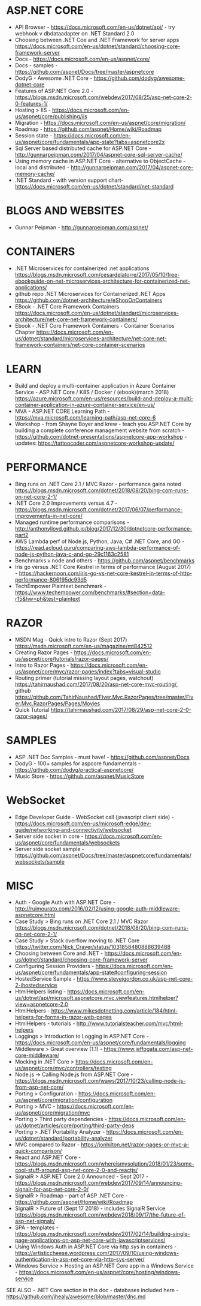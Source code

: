 # ASP.NET CORE
* API Browser - https://docs.microsoft.com/en-us/dotnet/api/ - try webhook v dbdataadapter on .NET Standard 2.0
* Choosing between .NET Coe and .NET Framework for server apps <https://docs.microsoft.com/en-us/dotnet/standard/choosing-core-framework-server>
* Docs - https://docs.microsoft.com/en-us/aspnet/core/
* Docs - samples - https://github.com/aspnet/Docs/tree/master/aspnetcore 
* DodyG - Awesome .NET Core - https://github.com/dodyg/awesome-dotnet-core
* Features of ASP.NET Core 2.0 - https://blogs.msdn.microsoft.com/webdev/2017/08/25/asp-net-core-2-0-features-1/
* Hosting > IIS - https://docs.microsoft.com/en-us/aspnet/core/publishing/iis
* Migration - https://docs.microsoft.com/en-us/aspnet/core/migration/
* Roadmap - https://github.com/aspnet/Home/wiki/Roadmap
* Session state - https://docs.microsoft.com/en-us/aspnet/core/fundamentals/app-state?tabs=aspnetcore2x
* Sql Server based distributed cache for ASP.NET Core - http://gunnarpeipman.com/2017/04/aspnet-core-sql-server-cache/
* Using memory cache in ASP.NET Core - alternative to ObjectCache - local and distributed - http://gunnarpeipman.com/2017/04/aspnet-core-memory-cache/
* .NET Standard - with version support chart- https://docs.microsoft.com/en-us/dotnet/standard/net-standard 

# BLOGS AND WEBSITES
* Gunnar Peipman - http://gunnarpeipman.com/aspnet/

# CONTAINERS
* .NET Microservices for containerized .net applications <https://blogs.msdn.microsoft.com/cesardelatorre/2017/05/10/free-ebookguide-on-net-microservices-architecture-for-containerized-net-applications/>
* github repo .NET Microservices for Containerized .NET Apps <https://github.com/dotnet-architecture/eShopOnContainers>
* EBook - .NET Core Framework Containers <https://docs.microsoft.com/en-us/dotnet/standard/microservices-architecture/net-core-net-framework-containers/>
* Ebook - .NET Core Framework Containers - Container Scenarios Chapter <https://docs.microsoft.com/en-us/dotnet/standard/microservices-architecture/net-core-net-framework-containers/net-core-container-scenarios>


# LEARN
* Build and deploy a multi-container application in Azure Container Service - ASP.NET Core / K8S / Docker / (ebook)(march 2018) https://azure.microsoft.com/en-us/resources/build-and-deploy-a-multi-container-application-in-azure-container-service/en-us/
* MVA - ASP.NET CORE Learning Path - https://mva.microsoft.com/learning-path/asp-net-core-6
* Workshop - from Shayne Boyer and krew - teach you ASP.NET Core by building a complete conference management website from scratch - https://github.com/dotnet-presentations/aspnetcore-app-workshop - updates: https://tattoocoder.com/aspnetcore-workshop-update/

# PERFORMANCE
* Bing runs on .NET Core 2.1 / MVC Razor - performance gains noted <https://blogs.msdn.microsoft.com/dotnet/2018/08/20/bing-com-runs-on-net-core-2-1/>
* .NET Core 2.0 Improvements versus 4.7 - https://blogs.msdn.microsoft.com/dotnet/2017/06/07/performance-improvements-in-net-core/
* Managed runtime performance comparisons - http://anthonylloyd.github.io/blog/2017/12/30/dotnetcore-performance-part2
* AWS Lambda perf of Node.js, Python, Java, C# .NET Core, and GO - https://read.acloud.guru/comparing-aws-lambda-performance-of-node-js-python-java-c-and-go-29c1163c2581
* Benchmarks v node and others - https://github.com/aspnet/benchmarks
*  Iris go versus .NET Core Kestrel in terms of performance (August 2017) - https://hackernoon.com/iris-go-vs-net-core-kestrel-in-terms-of-http-performance-806195dc93d5
* TechEmpower Plaintext benchmark - https://www.techempower.com/benchmarks/#section=data-r15&hw=ph&test=plaintext

# RAZOR
* MSDN Mag - Quick intro to Razor (Sept 2017) <https://msdn.microsoft.com/en-us/magazine/mt842512>
* Creating Razor Pages - https://docs.microsoft.com/en-us/aspnet/core/tutorials/razor-pages/
* Intro to Razor Pages - https://docs.microsoft.com/en-us/aspnet/core/mvc/razor-pages/index?tabs=visual-studio
* Routing primer (tutorial missing layout pages, watchout) <https://tahirnaushad.com/2017/08/20/asp-net-core-mvc-routing/>, github <https://github.com/TahirNaushad/Fiver.Mvc.RazorPages/tree/master/Fiver.Mvc.RazorPages/Pages/Movies>
* Quick Tutorial <https://tahirnaushad.com/2017/08/29/asp-net-core-2-0-razor-pages/>

# SAMPLES
* ASP .NET Doc Samples - must have! - https://github.com/aspnet/Docs
* DodyG - 100+ samples for aspcore fundamentals - https://github.com/dodyg/practical-aspnetcore/
* Music Store - https://github.com/aspnet/MusicStore

# WebSocket
* Edge Developer Guide - WebSocket call (javascript client side) - https://docs.microsoft.com/en-us/microsoft-edge/dev-guide/networking-and-connectivity/websocket
* Server side socket in core - https://docs.microsoft.com/en-us/aspnet/core/fundamentals/websockets
* Server side socket sample - https://github.com/aspnet/Docs/tree/master/aspnetcore/fundamentals/websockets/sample

# MISC
* Auth - Google Auth with ASP.NET Core - http://ruimourato.com/2016/02/12/using-google-auth-middleware-aspnetcore.html
* Case Study > Bing runs on .NET Core 2.1 / MVC Razor <https://blogs.msdn.microsoft.com/dotnet/2018/08/20/bing-com-runs-on-net-core-2-1/>
* Case Study > Stack overflow moving to .NET Core <https://twitter.com/Nick_Craver/status/1031858480888639488>
* Choosing between Core and .NET - https://docs.microsoft.com/en-us/dotnet/standard/choosing-core-framework-server
* Configuring Session Providers - https://docs.microsoft.com/en-us/aspnet/core/fundamentals/app-state#configuring-session
* HostedService Sample - https://www.stevejgordon.co.uk/asp-net-core-2-ihostedservice
* HtmlHelpers listing - https://docs.microsoft.com/en-us/dotnet/api/microsoft.aspnetcore.mvc.viewfeatures.htmlhelper?view=aspnetcore-2.0
* HtmlHelpers - https://www.mikesdotnetting.com/article/184/html-helpers-for-forms-in-razor-web-pages
* HtmlHelpers - tutorials - http://www.tutorialsteacher.com/mvc/html-helpers
* Loggings > Introduction to Logging in ASP.NET Core - https://docs.microsoft.com/en-us/aspnet/core/fundamentals/logging
* Middleware > Great overview (1.1) - https://www.jeffogata.com/asp-net-core-middleware/
* Mocking in .NET Core > https://docs.microsoft.com/en-us/aspnet/core/mvc/controllers/testing
* Node.js -> Calling Node.js from ASP.NET Core - https://blogs.msdn.microsoft.com/waws/2017/10/23/calling-node-js-from-asp-net-core/
* Porting > Configuration - https://docs.microsoft.com/en-us/aspnet/core/migration/configuration
* Porting > MVC - https://docs.microsoft.com/en-us/aspnet/core/migration/mvc
* Porting > Third party dependencies - https://docs.microsoft.com/en-us/dotnet/articles/core/porting/third-party-deps
* Porting > .NET Portability Analyzer - https://docs.microsoft.com/en-us/dotnet/standard/portability-analyzer
* MVC compared to Razor - <https://jonhilton.net/razor-pages-or-mvc-a-quick-comparison/>
* React and ASP.NET Core - https://blogs.msdn.microsoft.com/whereismysolution/2018/01/23/some-cool-stuff-around-asp-net-core-2-0-and-reactjs/
* SignalR > ASP.NET Core 2.0 Announced - Sept 2017 - https://blogs.msdn.microsoft.com/webdev/2017/09/14/announcing-signalr-for-asp-net-core-2-0/
* SignalR > Roadmap - part of ASP .NET Core - https://github.com/aspnet/Home/wiki/Roadmap
* SignalR > Future of (Sept 17 2018) - includes SignalR Service <https://blogs.msdn.microsoft.com/webdev/2018/09/17/the-future-of-asp-net-signalr/>
* SPA - templates - https://blogs.msdn.microsoft.com/webdev/2017/02/14/building-single-page-applications-on-asp-net-core-with-javascriptservices/
* Using Windows Auth in ASP.NET Core via http.sys in containers - https://artisticcheese.wordpress.com/2017/09/10/using-windows-authentication-in-asp-net-core-via-http-sys-server/
* Windows Service > Hosting an ASP.NET Core app in a Windows Service - https://docs.microsoft.com/en-us/aspnet/core/hosting/windows-service


SEE ALSO - .NET Core section in this doc - databases included here - https://github.com/jhealy/awesome/blob/master/dnc.md



